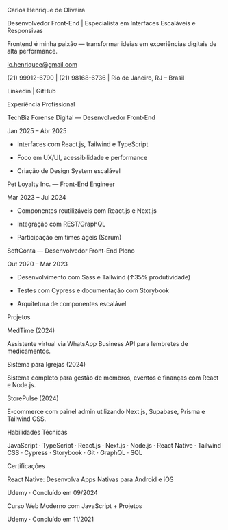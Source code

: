 Carlos Henrique de Oliveira

Desenvolvedor Front-End | Especialista em Interfaces Escaláveis e Responsivas  

Frontend é minha paixão — transformar ideias em experiências digitais de alta performance.

lc.henriquee@gmail.com  

(21) 99912-6790 | (21) 98168-6736  | Rio de Janeiro, RJ – Brasil  

Linkedin | GitHub



Experiência Profissional

TechBiz Forense Digital — Desenvolvedor Front-End  

Jan 2025 – Abr 2025  

- Interfaces com React.js, Tailwind e TypeScript  

- Foco em UX/UI, acessibilidade e performance  

- Criação de Design System escalável  

Pet Loyalty Inc. — Front-End Engineer  

Mar 2023 – Jul 2024  

- Componentes reutilizáveis com React.js e Next.js  

- Integração com REST/GraphQL  

- Participação em times ágeis (Scrum)  

SoftConta — Desenvolvedor Front-End Pleno  

Out 2020 – Mar 2023  

- Desenvolvimento com Sass e Tailwind (↑35% produtividade)  

- Testes com Cypress e documentação com Storybook  

- Arquitetura de componentes escalável  



Projetos

MedTime (2024)  

Assistente virtual via WhatsApp Business API para lembretes de medicamentos.

Sistema para Igrejas (2024)  

Sistema completo para gestão de membros, eventos e finanças com React e Node.js.

StorePulse (2024)  

E-commerce com painel admin utilizando Next.js, Supabase, Prisma e Tailwind CSS.



Habilidades Técnicas

JavaScript · TypeScript · React.js · Next.js · Node.js · React Native · Tailwind CSS · Cypress · Storybook · Git · GraphQL · SQL  



Certificações

React Native: Desenvolva Apps Nativas para Android e iOS  

Udemy · Concluído em 09/2024  

Curso Web Moderno com JavaScript + Projetos  

Udemy · Concluído em 11/2021  

